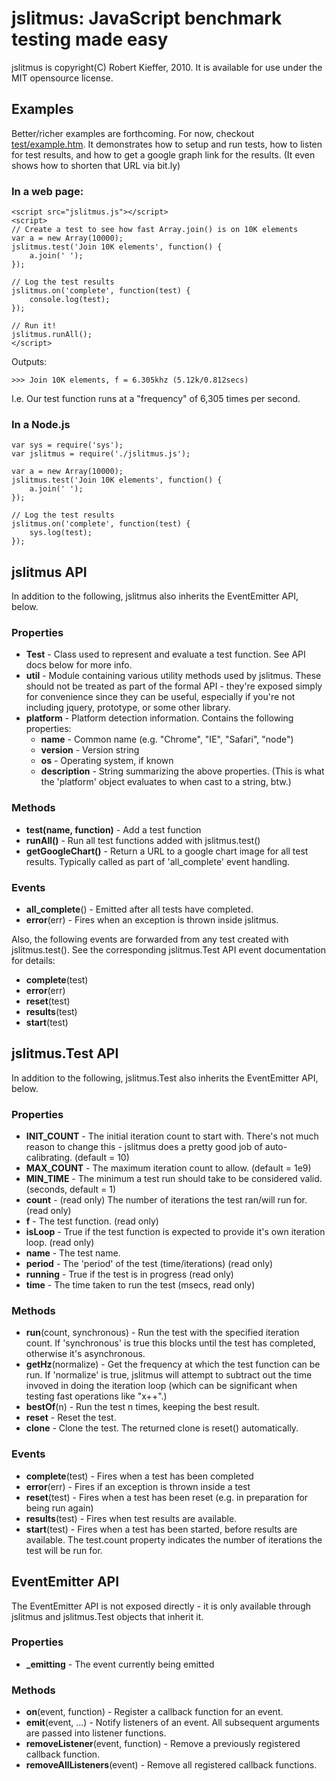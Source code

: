 # jslitmus: JavaScript benchmark testing made easy

jslitmus is copyright(C) Robert Kieffer, 2010.
It is available for use under the MIT opensource license.

## Examples

Better/richer examples are forthcoming.  For now, checkout [test/example.htm](http://github.com/broofa/jslitmus/blob/master/test/example.htm).  It demonstrates how to setup and run tests, how to listen for test results, and how to get a google graph link for the results.  (It even shows how to shorten that URL via bit.ly)

### In a web page:

    <script src="jslitmus.js"></script>
    <script>
    // Create a test to see how fast Array.join() is on 10K elements
    var a = new Array(10000);
    jslitmus.test('Join 10K elements', function() {
        a.join(' ');
    });

    // Log the test results
    jslitmus.on('complete', function(test) {
        console.log(test);
    });

    // Run it!
    jslitmus.runAll();
    </script>
  
Outputs:

    >>> Join 10K elements, f = 6.305khz (5.12k/0.812secs)

I.e. Our test function runs at a "frequency" of 6,305 times per second.

### In a Node.js

    var sys = require('sys');
    var jslitmus = require('./jslitmus.js');

    var a = new Array(10000);
    jslitmus.test('Join 10K elements', function() {
        a.join(' ');
    });

    // Log the test results
    jslitmus.on('complete', function(test) {
        sys.log(test);
    });

## jslitmus API
In addition to the following, jslitmus also inherits the EventEmitter API, below.

### Properties
* <b>Test</b> - Class used to represent and evaluate a test function.  See API docs below for more info.
* <b>util</b> - Module containing various utility methods used by jslitmus.  These should not be treated as part of the formal API - they're exposed simply for convenience since they can be useful, especially if you're not including jquery, prototype, or some other library.
* <b>platform</b> - Platform detection information.  Contains the following properties:
    * <b>name</b> - Common name (e.g. "Chrome", "IE", "Safari", "node")
    * <b>version</b> - Version string
    * <b>os</b> - Operating system, if known
    * <b>description</b> - String summarizing the above properties. (This is what the 'platform' object evaluates to when cast to a string, btw.)

### Methods
* <b>test(name, function)</b> - Add a test function
* <b>runAll()</b> - Run all test functions added with jslitmus.test()
* <b>getGoogleChart()</b> - Return a URL to a google chart image for all test results.  Typically called as part of 'all_complete' event handling.

### Events
* <b>all_complete</b>() - Emitted after all tests have completed.
* <b>error</b>(err) - Fires when an exception is thrown inside jslitmus.

Also, the following events are forwarded from any test created with jslitmus.test().  See the corresponding jslitmus.Test API event documentation for details:

* <b>complete</b>(test)
* <b>error</b>(err)
* <b>reset</b>(test)
* <b>results</b>(test)
* <b>start</b>(test)

## jslitmus.Test API
In addition to the following, jslitmus.Test also inherits the EventEmitter API, below.

### Properties
* <b>INIT_COUNT</b> - The initial iteration count to start with. There's not much reason to change this - jslitmus does a pretty good job of auto-calibrating. (default = 10)
* <b>MAX_COUNT</b> - The maximum iteration count to allow. (default = 1e9)
* <b>MIN_TIME</b> - The minimum a test run should take to be considered valid.  (seconds, default = 1)
* <b>count</b> - (read only) The number of iterations the test ran/will run for. (read only)
* <b>f</b> - The test function. (read only)
* <b>isLoop</b> - True if the test function is expected to provide it's own iteration loop. (read only)
* <b>name</b> - The test name.
* <b>period</b> - The 'period' of the test (time/iterations) (read only)
* <b>running</b> - True if the test is in progress (read only)
* <b>time</b> - The time taken to run the test (msecs, read only)

### Methods
* <b>run</b>(count, synchronous) - Run the test with the specified iteration count.  If 'synchronous' is true this blocks until the test has completed, otherwise it's asynchronous.
* <b>getHz</b>(normalize) - Get the frequency at which the test function can be run.  If 'normalize' is true, jslitmus will attempt to subtract out the time invoved in doing the iteration loop (which can be significant when testing fast operations like "x++".)
* <b>bestOf</b>(n) - Run the test n times, keeping the best result.
* <b>reset</b> - Reset the test.
* <b>clone</b> - Clone the test. The returned clone is reset() automatically.

### Events
* <b>complete</b>(test) - Fires when a test has been completed
* <b>error</b>(err) - Fires if an exception is thrown inside a test
* <b>reset</b>(test) - Fires when a test has been reset (e.g. in preparation for being run again)
* <b>results</b>(test) - Fires when test results  are available.
* <b>start</b>(test) - Fires when a test has been started, before results are available.  The test.count property indicates the number of iterations the test will be run for.

## EventEmitter API
The EventEmitter API is not exposed directly - it is only available through jslitmus and jslitmus.Test objects that inherit it.

### Properties
* <b>_emitting</b> - The event currently being emitted

### Methods
* <b>on</b>(event, function) -  Register a callback function for an event.
* <b>emit</b>(event, ...) - Notify listeners of an event.  All subsequent arguments are passed into listener functions.
* <b>removeListener</b>(event, function) - Remove a previously registered callback function.
* <b>removeAllListeners</b>(event) - Remove all registered callback functions.
